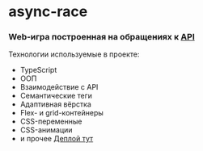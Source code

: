 # async-race
### Web-игра построенная на обращениях к [API](https://github.com/loki87by/async-race-api)
Технологии используемые в проекте: 
* TypeScript
* ООП
* Взаимодействие с API
* Семантические теги 
* Адаптивная вёрстка 
* Flex- и grid-контейнеры 
* CSS-переменные
* CSS-анимации 
* и прочее
[Деплой тут](https://loki87-async-race.netlify.app/)
